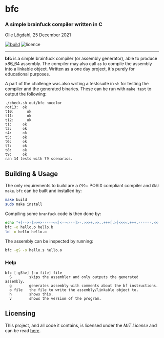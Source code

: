 # bfc
### A simple brainfuck compiler written in C
Olle Lögdahl, 25 December 2021

[![build](https://github.com/ollelogdahl/bfc/actions/workflows/build.yml/badge.svg)](https://github.com/ollelogdahl/bfc/actions/workflows/build.yml)
![licence](https://img.shields.io/github/license/ollelogdahl/bfc)

---

**bfc** is a simple brainfuck compiler (or assembly generator), able to
produce x86_64 assembly. The compiler may also call `as` to compile the
assembly into a linkable object. Written as a one day project, it's purely
for educational purposes.

A part of the challenge was also writing a testssuite in `sh` for testing the
compiler and the generated binaries. These can be run with `make test` to output
the following:

```
./check.sh out/bfc nocolor
rot13:	ok
t10:	  ok
t11:	  ok
t12:	  ok
t1:     ok
t3:	    ok
t4:	    ok
t5:	    ok
t6:	    ok
t7:	    ok
t8:	    ok
t9:	    ok
ran 14 tests with 79 scenarios.
```

## Building & Usage

The only requirements to build are a `C99`+ POSIX compliant compiler and
`GNU make`. `bfc` can be built and installed by:

```bash
make build
sudo make install
```

Compiling some `branfuck` code is then done by:

```bash
echo "+[-->-[>>+>-----<<]<--<---]>-.>>>+.>>..+++[.>]<<<<.+++.------.<<-.>>>>+." > hello.b
bfc -o hello.o hello.b
ld -o hello hello.o
```

The assembly can be inspected by running:
```bash
bfc -gS -o hello.s hello.o
```

### Help
```
bfc [-gShv] [-o file] file
  S        skips the assembler and only outputs the generated assembly.
  g        generates assembly with comments about the bf instructions.
  o file   the file to write the assembly/linkable object to.
  h        shows this.
  v        shows the version of the program.
```

## Licensing

This project, and all code it contains, is licensed under the *MIT License* and can be read [here](LICENSE).
